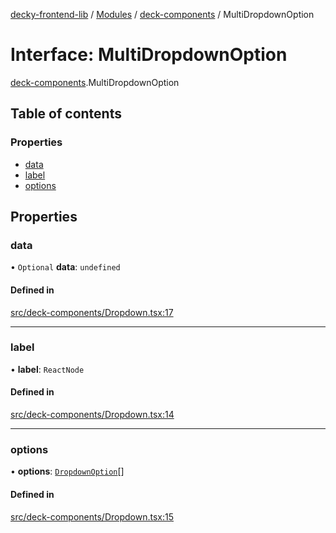 [decky-frontend-lib](../README.md) / [Modules](../modules.md) / [deck-components](../modules/deck_components.md) / MultiDropdownOption

# Interface: MultiDropdownOption

[deck-components](../modules/deck_components.md).MultiDropdownOption

## Table of contents

### Properties

- [data](deck_components.MultiDropdownOption.md#data)
- [label](deck_components.MultiDropdownOption.md#label)
- [options](deck_components.MultiDropdownOption.md#options)

## Properties

### data

• `Optional` **data**: `undefined`

#### Defined in

[src/deck-components/Dropdown.tsx:17](https://github.com/SteamDeckHomebrew/decky-frontend-lib/blob/82f604a/src/deck-components/Dropdown.tsx#L17)

___

### label

• **label**: `ReactNode`

#### Defined in

[src/deck-components/Dropdown.tsx:14](https://github.com/SteamDeckHomebrew/decky-frontend-lib/blob/82f604a/src/deck-components/Dropdown.tsx#L14)

___

### options

• **options**: [`DropdownOption`](../modules/deck_components.md#dropdownoption)[]

#### Defined in

[src/deck-components/Dropdown.tsx:15](https://github.com/SteamDeckHomebrew/decky-frontend-lib/blob/82f604a/src/deck-components/Dropdown.tsx#L15)
